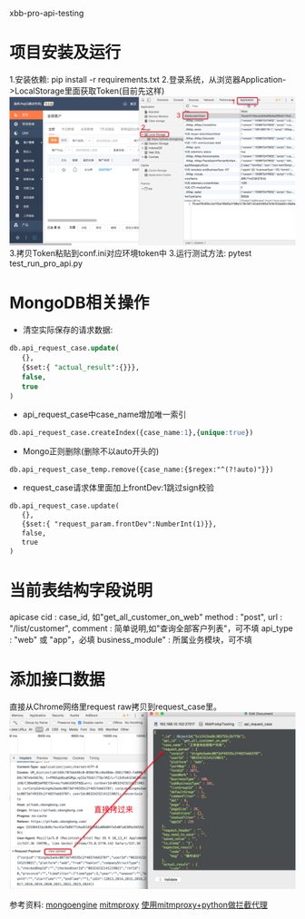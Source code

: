 xbb-pro-api-testing

# 项目安装及运行
1.安装依赖:
    pip install -r requirements.txt
2.登录系统，从浏览器Application->LocalStorage里面获取Token(目前先这样)
![token](doc/pic/获取token.png)
3.拷贝Token粘贴到conf.ini对应环境token中
3.运行测试方法:
    pytest test_run_pro_api.py

# MongoDB相关操作
* 清空实际保存的请求数据:
```sql
db.api_request_case.update(                            
   {},
   {$set:{ "actual_result":{}}},  
   false,  
   true  
)
```
* api_request_case中case_name增加唯一索引
```sql
db.api_request_case.createIndex({case_name:1},{unique:true})
```
* Mongo正则删除(删除不以auto开头的)
```
db.api_request_case_temp.remove({case_name:{$regex:"^(?!auto)"}})
```
* request_case请求体里面加上frontDev:1跳过sign校验
```
db.api_request_case.update(                            
   {},
   {$set:{ "request_param.frontDev":NumberInt(1)}},
   false,  
   true  
)
```
# 当前表结构字段说明 
apicase
cid : case_id, 如"get_all_customer_on_web" 
method : "post",
url : "/list/customer",
comment : 简单说明,如"查询全部客户列表"，可不填
api_type : "web" 或 "app"，必填
business_module" : 所属业务模块，可不填

# 添加接口数据
直接从Chrome网络里request raw拷贝到request_case里。
![增加请求参数](doc/pic/增加请求参数.png)

参考资料:
[mongoengine](http://docs.mongoengine.org/)
[mitmproxy](https://docs.mitmproxy.org/)
[使用mitmproxy+python做拦截代理](https://blog.wolfogre.com/posts/usage-of-mitmproxy/)